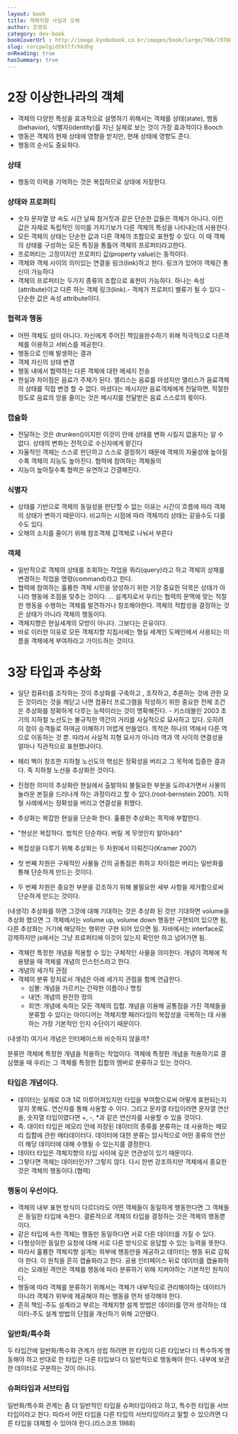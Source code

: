 ```yaml
---
layout: book
title: 객체지향 사실과 오해 
author: 조영호
category: dev-book
bookCoverUrl : http://image.kyobobook.co.kr/images/book/large/766/l9788998139766.jpg
slug: rorcpwlgidtktlfrhkdhg
onReading: true
hasSummary: true
---
```


# 2장 이상한나라의 객체
* 객체의 다양한 특성을 효과적으로 설명하기 위해서는 객체를 상태(state), 행동(behavior), 식별자(identity)를 지닌 실체로 보는 것이 가장 효과적이다 Booch
* 행동은 객체의 현재 상태에 영향을 받지만, 현재 상태에 영향도 준다.
* 행동의 순서도 중요하다.

### 상태
* 행동의 이력을 기억하는 것은 복잡하므로 상태에 저장한다.

### 상태와 프로퍼티
* 숫자 문자열 양 속도 시간 날짜 참거짓과 같은 단순한 값들은 객체가 아니다. 이런 값은 자체로 독립적인 의미를 가지기보가 다른 객체의 특성을 나타내는데 사용한다.
* 모든 객체의 상태는 단순한 값과 다른 객체의 조합으로 표현할 수 있다. 이 때 객체의 상태를 구성하는 모든 특징을 통틀어 객체의 프로퍼티라고한다.
* 프로퍼티는 고정이지만 프로퍼티 값(property value)는 동적이다.
* 객체와 객체 사이의 의미있는 연결을 링크(link)하고 한다. 링크가 있어야 객체간 통신이 가능하다
* 객체의 프로퍼티는 두가지 종류의 조합으로 표현이 가능하다. 하나는 속성(attribute)이고 다른 하는 객체 링크(link).- 객체가 프로퍼티 밸류가 될 수 있다 - 단순한 값은 속성 attribute이다.

### 협력과 행동
* 어떤 객체도 섬이 아니다. 자신에게 주어진 책임을완수하기 위해 적극적으로 다른객체를 이용하고 서비스를 제공한다.
* 행동으로 인해 발생하는 결과
* 객체 자신의 상태 변경
* 행동 내에서 협력하는 다른 객체에 대한 메세지 전송
* 현실과 차이점은 음료가 주체가 된다. 앨리스는 음료를 마셨지만 앨리스가 음료객체의 상태를 직접 변경 할 수 없다. 마셨다는 메시지만 음료객체에게 전달하면, 적절한 정도로 음료의 앙을 줄이는 것은 메시지를 전달받은 음료 스스로의 몫이다.

### 캡슐화
* 전달하는 것은 drunken()이지만 이것이 안에 상태를 변화 시킬지 없을지는 알 수 없다. 상태의 변화는 전적으로 수신자에게 맡긴다
* 자율적인 객체는 스스로 판단하고 스스로 결정하기 때문에 객체의 자율성에 높아질수록 객체의 지능도 높아진다. 협력에 참여하는 객체들의
* 지능이 높아질수록 협력은 유연하고 간결해진다.
### 식별자
* 상태를 기반으로 객체의 동일성을 판단할 수 없는 이유는 시간이 흐름에 따라 객체의 상태가 변하기 때문이다. 비교하는 시점에 따라 객체끼리 상태는 같을수도 다를 수도 있다.
* 오해의 소지를 줄이기 위해 참조객체 값객체로 나눠서 부른다

### 객체
* 일반적으로 객체의 상태를 조회하는 작업을 쿼리(query)라고 하고 객체의 상채를 변경하는 작업을 명령(command)라고 한다.
* 협력에 참여하는 훌륭한 객체 시민을 양성하기 위한 가장 중요한 덕목은 상태가 아니라 행동에 초점을 맞추는 것이다. ... 설계자로서 우리는 협력의 문맥에 맞는 적절한 행동을 수행하는 객체를 발견하거나 창조해야한다. 객체의 적합성을 결정하는 것은 상태가 아니라 객체의 행동이다.
* 객체지향은 현실세계의 모방이 아니다. 그보다는 은유이다.
* 바로 이러한 이유로 모든 객체지향 지침서에는 형실 세계인 도메인에서 사용되는 이름을 객체에게 부여하라고 가이드하는 것이다.

# 3장 타입과 추상화
* 일단 컴퓨터를 조작하는 것이 추상화를 구축하고 , 조작하고, 추론하는 것에 관한 모든 것이라는 것을 깨닫고 나면 컴퓨터 프로그램을 작성하기 위한 중요한 전제 조건은 추상화를 정확하게 다루는 능력이라는 것이 명확해진다. - 키스데블린 2003
초기의 지하철 노선도는 불규칙한 역간의 거리를 사실적으로 묘사하고 있다. 오히려 이 점이 승객들로 하여금 이해하기 어렵게 만들었다. 목적은 하나의 역에서 다른 역으로 이동하는 것 뿐. 따라서 사실적 지형 묘사가 아니라 역과 역 사이의 연결성을 얼마나 직관적으로 표현했냐이다.

* 헤리 벡이 창조한 지하철 노선도의 핵심은 정확성을 버리고 그 목적에 집중한 결과다. 즉 지하철 노선을 추상화한 것이다.
* 진정한 의미의 추상화란 현실에서 출발하되 불필요한 부분을 도려내가면서 사물의 놀라운 본질을 드러나게 하는 과정이라고 할 수 있다.(root-bernstein 2001). 지하철 사례에서는 정확성을 버리고 연결성을 취했다.
* 추상화는 복잡한 현실을 단순화 한다. 훌륭한 추상화는 목적에 부합한다.
* "현상은 복잡하다. 법칙은 단순하다. 버릴 게 무엇인지 알아내라"
* 복잡성을 다루기 위해 추상화는 두 차원에서 이뤄진다(Kramer 2007)
* 첫 번째 차원은 구체적인 사물들 간의 공통점은 취하고 차이점은 버리는 일반화를 통해 단순하게 만드는 것이다.
* 두 번째 차원은 중요한 부분을 강조하기 위해 불필요한 세부 사항을 제거함으로써 단순하게 만드는 것이다.

(내생각) 추상화를 하면 그것에 대해 기대하는 것은 추상화 된 것만 기대하면 volume을 추상화 했으면 그 객체에서는 volume up, volume down 행동만 구현되어 있으면 됨, 다른 추상화는 거기에 해당하는 행위만 구현 되어 있으면 됨. 자바에서는 interface로 강제하지만 js에서는 그냥 프로퍼티에 이것이 있는지 확인만 하고 넘어가면 됨.

* 객체란 특정한 개념을 적용할 수 있는 구체적인 사물을 의미한다. 개념이 객체에 적용됐을 때 객체를 개념의 인스턴스라고 한다.
* 개념의 세가직 관점
* 객체의 분류 장치로서 개념은 아래 세가지 관점을 함께 언급한다.
  * 심볼: 개념을 가르키는 간략한 이름이나 명칭
  * 내연: 개념의 완전한 정의
  * 외연: 개념에 속하는 모든 객체의 집합.
개념을 이용해 공통점을 가진 객체들을 분류할 수 있다는 아이디어는 객체지향 패러다임이 복잡성을 극복하는 데 사용하는 가장 기본적인 인지 수단이기 때문이다.

(내생각) 여기서 개념은 인터페이스와 비슷하지 않을까?

분류란 객체에 특정한 개념을 적용하는 작업이다. 객체에 특정한 개념을 적용하기로 결심했을 때 우리는 그 객체를 특정한 집합의 멤버로 분류하고 있는 것이다.

### 타입은 개념이다.

* 데이터는 실제로 0과 1로 이루어져있지만 타입을 부여함으로써 어떻게 표현되는지 알지 못해도. 연산자를 통해 사용할 수 이다. 그리고 문자열 타입이라면 문자열 연산을, 숫자열 타입이였다면 +, -, *과 같은 연산자를 사용할 수 있을 것이다.
* 즉. 데이터 타입은 메모리 안에 저장된 데이터의 종류를 분류하는 데 사용하는 메모리 집합에 관한 메타데이터다. 데이터에 대한 분류는 암시적으로 어떤 종류의 연산이 해당 데이터에 대해 수행될 수 있는지를 결정한다.
* 데이터 타입은 객체지향의 타입 사이에 깊은 연관성이 있기 때문이다.
* 그렇다면 객체는 데이터인가? 그렇지 않다. 다시 한번 강조하지만 객체에서 중요한 것은 객체의 행동이다.(협력)

### 행동이 우선이다.
* 객체의 내부 표현 방식이 다르더라도 어떤 객체들이 동일하게 행동한다면 그 객체들은 동일한 타입에 속한다. 결론적으로 객체의 타입을 결정하는 것은 객체의 행동뿐이다.
* 같은 타입에 속한 객체는 행동만 동일하다면 서로 다른 데이터를 가질 수 있다.
* 다형성이란 동일한 요청에 대해 서로 다른 방식으로 응답할 수 있는 능력을 뜻한다.
* 따라서 훌륭한 객체지향 설계는 외부에 행동만을 제공하고 데이터는 행동 뒤로 감춰야 한다. 이 원칙을 흔히 캡슐화라고 한다. 공용 인터페이스 뒤로 데이터를 캡슐화하라는 오래된 격언은 객체를 행동에 따라 분류하기 위해 지켜야하는 기본적인 원칙이다.
* 행동에 따라 객체를 분류하기 위해서는 객체가 내부적으로 관리해야하는 데이터가 아니라 객체가 위부에 제공해야 하는 행동을 먼저 생각해야 한다.
* 흔히 책임-주도 설계라고 부르는 객체지향 설계 방법은 데이터를 먼저 생각하는 데이터-주도 설계 방법의 단점을 개선하기 위해 고안됐다.

### 일반화/특수화
두 타입간에 일반화/특수화 관계가 성립 하려면 한 타입이 다른 타입보다 더 특수하게 행동해야 하고 반대로 한 타입은 다른 타입보다 더 일반적으로 행동해야 한다. 내부에 보관한 데이터로 구분하는 것이 아니다.

### 슈퍼타입과 서브타입
일반화/특수화 관계는 좀 더 일반적인 타입을 슈퍼타입이라고 하고, 특수한 타입을 서브타입이라고 한다.
따라서 어떤 타입을 다른 타입의 서브타입이라고 말할 수 있으려면 다른 타입을 대체할 수 있어야 한다.(리스코프 1988)
​

